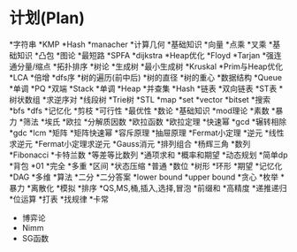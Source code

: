 # 计划(Plan)
*字符串
 *KMP
 *Hash
 *manacher
*计算几何
 *基础知识
 *向量
  *点乘
  *叉乘
  *基础知识
 *凸包
*图论
 *最短路
  *SPFA
  *dijkstra
   *Heap优化
  *Floyd
 *Tarjan
  *强连通分量/缩点
 *拓扑排序
 *树论
  *生成树
   *最小生成树
    *Kruskal
	*Prim与Heap优化
  *LCA
   *倍增
  *dfs序
  *树的遍历(前中后)
  *树的直径
  *树的重心
*数据结构
 *Queue
  *单调
  *PQ
  *双端
 *Stack
  *单调
 *Heap
 *并查集
 *Hash
 *链表
  *双向链表
 *ST表
 *树状数组
  *求逆序对
 *线段树
 *Trie树
 *STL
  *map
  *set
  *vector
  *bitset
*搜索
 *bfs
 *dfs
 *记忆化
 *剪枝
  *可行性
  *最优性
*数论
 *基础知识
  *mod理论
 *素数
  *暴力
  *筛法
   *埃氏
   *欧拉
  *分解质因数
 *欧拉函数
  *欧拉定理
 *快速幂
 *gcd
  *辗转相除
   *gdc
   *lcm
 *矩阵
  *矩阵快速幂
 *容斥原理
  *抽屉原理
 *Fermat小定理
 *逆元
  *线性求逆元
  *Fermat小定理求逆元
 *Gauss消元
 *排列组合
  *杨辉三角
 *数列
  *Fibonacci
  *卡特兰数
 *等差等比数列
  *通项求和
 *概率和期望
*动态规划
 *简单dp
 *背包
  *01
  *完全
  *多重
 *区间
 *状态压缩
  *普通
 *数位
 *树形
 *环形
 *期望
 *记忆化
 *DAG
 *多维
*算法
 *二分
  *二分答案
  *lower bound
  *upper bound
 *贪心
 *枚举
 *暴力
 *离散化
 *模拟
 *排序
  *QS,MS,桶,插入,选择,冒泡
 *前缀和
 *高精度
 *递推递归
 *位运算
 *打表
  *找规律
 *卡常
 
* 博弈论
 * Nimm
 * SG函数


